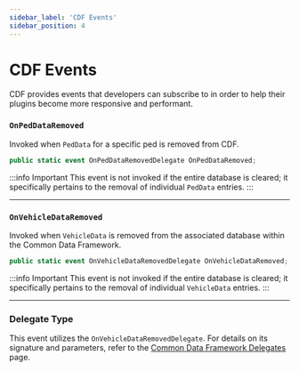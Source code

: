 ```yaml
---
sidebar_label: 'CDF Events'
sidebar_position: 4
---
```

# CDF Events

CDF provides events that developers can subscribe to in order to help their plugins become more responsive and performant. 

### `OnPedDataRemoved`

Invoked when `PedData` for a specific ped is removed from CDF.

```csharp
public static event OnPedDataRemovedDelegate OnPedDataRemoved;
```

:::info Important
This event is not invoked if the entire database is cleared; it specifically pertains to the removal of individual `PedData` entries.
:::

---

### `OnVehicleDataRemoved`

Invoked when `VehicleData` is removed from the associated database within the Common Data Framework.

```csharp
public static event OnVehicleDataRemovedDelegate OnVehicleDataRemoved;
```

:::info Important
This event is not invoked if the entire database is cleared; it specifically pertains to the removal of individual `VehicleData` entries.
:::

---

### Delegate Type

This event utilizes the `OnVehicleDataRemovedDelegate`. For details on its signature and parameters, refer to the [Common Data Framework Delegates](/docs/developer-docs/Common%20Data%20Framework/delegates.md) page.